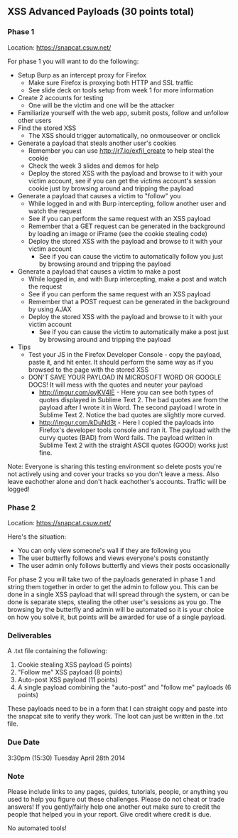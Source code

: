 ## XSS Advanced Payloads (30 points total)

### Phase 1
Location: https://snapcat.csuw.net/

For phase 1 you will want to do the following:
- Setup Burp as an intercept proxy for Firefox
	- Make sure Firefox is proxying both HTTP and SSL traffic
	- See slide deck on tools setup from week 1 for more information
- Create 2 accounts for testing
	- One will be the victim and one will be the attacker
- Familiarize yourself with the web app, submit posts, follow and unfollow other users
- Find the stored XSS
	- The XSS should trigger automatically, no onmouseover or onclick
- Generate a payload that steals another user's cookies
	- Remember you can use http://r7.io/exfil_create to help steal the cookie
	- Check the week 3 slides and demos for help
	- Deploy the stored XSS with the payload and browse to it with your victim account, see if you can get the victims account's session cookie just by browsing around and tripping the payload
- Generate a payload that causes a victim to "follow" you
	- While logged in and with Burp intercepting, follow another user and watch the request
	- See if you can perform the same request with an XSS payload
	- Remember that a GET request can be generated in the background by loading an image or iFrame (see the cookie stealing code)
	- Deploy the stored XSS with the payload and browse to it with your victim account
		- See if you can cause the victim to automatically follow you just by browsing around and tripping the payload
- Generate a payload that causes a victim to make a post
	- While logged in, and with Burp intercepting, make a post and watch the request
	- See if you can perform the same request with an XSS payload
	- Remember that a POST request can be generated in the background by using AJAX
	- Deploy the stored XSS with the payload and browse to it with your victim account
		- See if you can cause the victim to automatically make a post just by browsing around and tripping the payload
- Tips
	- Test your JS in the Firefox Developer Console - copy the payload, paste it, and hit enter. It should perform the same way as if you browsed to the page with the stored XSS
	- DON'T SAVE YOUR PAYLOAD IN MICROSOFT WORD OR GOOGLE DOCS! It will mess with the quotes and neuter your payload
		- http://imgur.com/oyKV4lE - Here you can see both types of quotes displayed in Sublime Text 2. The bad quotes are from the payload after I wrote it in Word. The second payload I wrote in Sublime Text 2. Notice the bad quotes are slightly more curved.
		- http://imgur.com/kDuNd3t - Here I copied the payloads into Firefox's developer tools console and ran it. The payload with the curvy quotes (BAD) from Word fails. The payload written in Sublime Text 2 with the straight ASCII quotes (GOOD) works just fine.


Note: Everyone is sharing this testing environment so delete posts you're not actively using and cover your tracks so you don't leave a mess. Also leave eachother alone and don't hack eachother's accounts. Traffic will be logged!


### Phase 2
Location: https://snapcat.csuw.net/

Here's the situation:
- You can only view someone's wall if they are following you
- The user butterfly follows and views everyone's posts constantly
- The user admin only follows butterfly and views their posts occasionally

For phase 2 you will take two of the payloads generated in phase 1 and string them together in order to get the admin to follow you. This can be done in a single XSS payload that will spread through the system, or can be done is separate steps, stealing the other user's sessions as you go. The browsing by the butterfly and admin will be automated so it is your choice on how you solve it, but points will be awarded for use of a single payload.


### Deliverables
A .txt file containing the following:

1. Cookie stealing XSS payload (5 points)
2. "Follow me" XSS payload (8 points)
3. Auto-post XSS payload (11 points)
4. A single payload combining the "auto-post" and "follow me" payloads (6 points)

These payloads need to be in a form that I can straight copy and paste into the snapcat site to verify they work. The loot can just be written in the .txt file.


### Due Date
3:30pm (15:30) Tuesday April 28th 2014 

### Note
Please include links to any pages, guides, tutorials, people, or anything you used to help you figure out these challenges. Please do not cheat or trade answers! If you gently/fairly help one another out make sure to credit the people that helped you in your report. Give credit where credit is due.

No automated tools!
